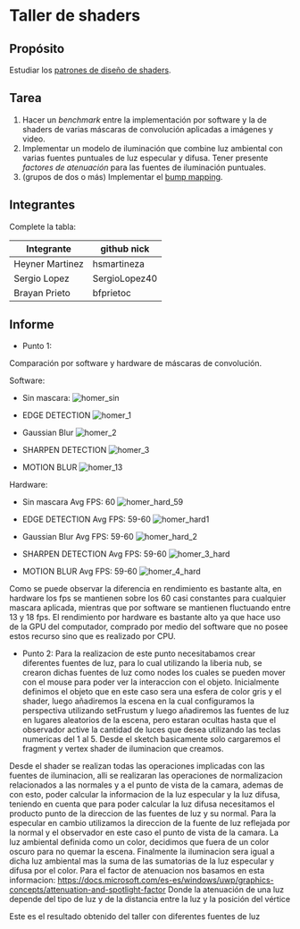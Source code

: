 # Taller de shaders

## Propósito

Estudiar los [patrones de diseño de shaders](http://visualcomputing.github.io/Shaders/#/4).

## Tarea

1. Hacer un _benchmark_ entre la implementación por software y la de shaders de varias máscaras de convolución aplicadas a imágenes y video.
2. Implementar un modelo de iluminación que combine luz ambiental con varias fuentes puntuales de luz especular y difusa. Tener presente _factores de atenuación_ para las fuentes de iluminación puntuales.
3. (grupos de dos o más) Implementar el [bump mapping](https://en.wikipedia.org/wiki/Bump_mapping).

## Integrantes

Complete la tabla:

| Integrante | github nick |
|------------|-------------|
| Heyner   Martinez  |hsmartineza  |
| Sergio   Lopez     |SergioLopez40|
| Brayan   Prieto    |bfprietoc|

## Informe

* Punto 1:

Comparación por software y hardware de máscaras de convolución.

Software:

- Sin mascara:
![homer_sin](https://user-images.githubusercontent.com/25939145/60782724-6dc84900-a10d-11e9-8364-73c100dc4c25.png)

- EDGE DETECTION
![homer_1](https://user-images.githubusercontent.com/25939145/60782731-76208400-a10d-11e9-94db-0a9109279b9a.png)

- Gaussian Blur 
![homer_2](https://user-images.githubusercontent.com/25939145/60782732-76208400-a10d-11e9-8af4-876a29b09e3b.png)

- SHARPEN DETECTION
![homer_3](https://user-images.githubusercontent.com/25939145/60782733-76208400-a10d-11e9-8fbc-40d7d6a29e52.png)

- MOTION BLUR
![homer_13](https://user-images.githubusercontent.com/25939145/60782737-76b91a80-a10d-11e9-9751-01ad8c9d49aa.png)

Hardware:
- Sin mascara Avg FPS: 60
![homer_hard_59](https://user-images.githubusercontent.com/25939145/60782740-7751b100-a10d-11e9-8b47-93f9658f33e9.png)

- EDGE DETECTION Avg FPS: 59-60
![homer_hard1](https://user-images.githubusercontent.com/25939145/60782741-7751b100-a10d-11e9-9ecd-d79c31932fe7.png)

- Gaussian Blur Avg FPS: 59-60
![homer_hard_2](https://user-images.githubusercontent.com/25939145/60782739-76b91a80-a10d-11e9-99e6-25fc1263bccf.png)

- SHARPEN DETECTION Avg FPS: 59-60
![homer_3_hard](https://user-images.githubusercontent.com/25939145/60782735-76208400-a10d-11e9-8056-d9936b5fad8b.png)

- MOTION BLUR Avg FPS: 59-60
![homer_4_hard](https://user-images.githubusercontent.com/25939145/60782736-76208400-a10d-11e9-8fd7-ae7a376172ba.png)

Como se puede observar la diferencia en rendimiento es bastante alta, en hardware los fps se mantienen sobre los 60 casi constantes para cualquier mascara aplicada, mientras que por software se mantienen fluctuando entre 13 y 18 fps. El rendimiento por hardware es bastante alto ya que hace uso de la GPU del computador, comprado por medio del software que no posee estos recurso sino que es realizado por CPU.

* Punto 2:
Para la realizacion de este punto necesitabamos crear diferentes fuentes de luz, para lo cual utilizando la liberia nub, se crearon dichas fuentes de luz como nodes los cuales se pueden mover con el mouse para poder ver la interaccion con el objeto.
Inicialmente definimos el objeto que en este caso sera una esfera de color gris y el shader, luego añadiremos la escena en la cual configuramos la perspectiva utilizando setFrustum y luego añadiremos las fuentes de luz en lugares aleatorios de la escena, pero estaran ocultas hasta que el observador active la cantidad de luces que desea utilizando las teclas numericas del 1 al 5. Desde el sketch basicamente solo cargaremos el fragment y vertex shader de iluminacion que creamos. 

Desde el shader se realizan todas las operaciones implicadas con las fuentes de iluminacion, alli se realizaran las operaciones de normalizacion relacionados a las normales y a el punto de vista de la camara, ademas de con esto, poder calcular la informacion de la luz especular y la luz difusa, teniendo en cuenta que para poder calcular la luz difusa necesitamos el producto punto de la direccion de las fuentes de luz y su normal. Para la especular en cambio utilizamos la direccion de la fuente de luz reflejada por la normal y el observador en este caso el punto de vista de la camara.
La luz ambiental definida como un color, decidimos que fuera de un color oscuro para no quemar la escena. Finalmente la iluminacion sera igual a dicha luz ambiental mas la suma de las sumatorias de la luz especular y difusa por el color.
Para el factor de atenuacion nos basamos en esta informacion: 
https://docs.microsoft.com/es-es/windows/uwp/graphics-concepts/attenuation-and-spotlight-factor
Donde la atenuación de una luz depende del tipo de luz y de la distancia entre la luz y la posición del vértice

Este es el resultado obtenido del taller con diferentes fuentes de luz


